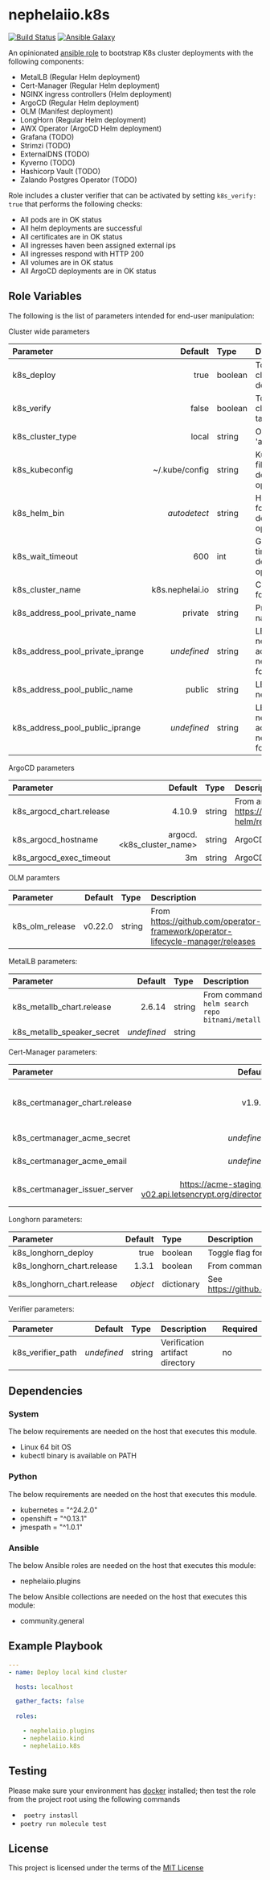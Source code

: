 # nephelaiio.k8s

[![Build Status](https://github.com/nephelaiio/ansible-role-k8s/workflows/Molecule/badge.svg)](https://github.com/nephelaiio/ansible-role-k8s/actions)
[![Ansible Galaxy](http://img.shields.io/badge/ansible--galaxy-nephelaiio.k8s-blue.svg)](https://galaxy.ansible.com/nephelaiio/k8s/)

An opinionated [ansible role](https://galaxy.ansible.com/nephelaiio/k8s) to bootstrap K8s cluster deployments with the following components:
* MetalLB (Regular Helm deployment)
* Cert-Manager (Regular Helm deployment)
* NGINX ingress controllers (Helm deployment)
* ArgoCD (Regular Helm deployment)
* OLM (Manifest deployment)
* LongHorn (Regular Helm deployment)
* AWX Operator (ArgoCD Helm deployment)
* Grafana (TODO)
* Strimzi (TODO)
* ExternalDNS (TODO)
* Kyverno (TODO)
* Hashicorp Vault (TODO)
* Zalando Postgres Operator (TODO)

Role includes a cluster verifier that can be activated by setting `k8s_verify: true` that performs the following checks:
* All pods are in OK status
* All helm deployments are successful
* All certificates are in OK status
* All ingresses haven been assigned external ips
* All ingresses respond with HTTP 200
* All volumes are in OK status
* All ArgoCD deployments are in OK status

## Role Variables

The following is the list of parameters intended for end-user manipulation: 

Cluster wide parameters

| Parameter                        |         Default | Type    | Description                                           | Required |
|:---------------------------------|----------------:|:--------|:------------------------------------------------------|:---------|
| k8s_deploy                       |            true | boolean | Toggle flag for cluster deployer tasks                | no       |
| k8s_verify                       |           false | boolean | Toggle flag for cluster verifier tasks                | no       |
| k8s_cluster_type                 |           local | string  | One of ['local', 'aws']                               | no       |
| k8s_kubeconfig                   |  ~/.kube/config | string  | Kubeconfig file for deployment operations             | no       |
| k8s_helm_bin                     |    _autodetect_ | string  | Helm bin file for deployment operations               | no       |
| k8s_wait_timeout                 |             600 | int     | Global wait timeout for deployemnt operations         | no       |
| k8s_cluster_name                 | k8s.nephelai.io | string  | Cluster base fqdn                                     | no       |
| k8s_address_pool_private_name    |         private | string  | Private pool name                                     | no       |
| k8s_address_pool_private_iprange |     _undefined_ | string  | LB private network address (in network/prefix format) | yes      |
| k8s_address_pool_public_name     |          public | string  | LB public network name                                | no       |
| k8s_address_pool_public_iprange  |     _undefined_ | string  | LB public network address (in network/prefix format)  | yes      |

ArgoCD parameters

| Parameter                |                   Default | Type   | Description                                                         | Required |
|:-------------------------|--------------------------:|:-------|:--------------------------------------------------------------------|----------|
| k8s_argocd_chart.release |                    4.10.9 | string | From argo-cd tags at https://github.com/argoproj/argo-helm/releases | no       |
| k8s_argocd_hostname      | argocd.<k8s_cluster_name> | string | ArgoCD ingress hostname                                             | no       |
| k8s_argocd_exec_timeout  |                        3m | string | ArgoCD git operation timeout fo                                     | no       |

OLM paramters

| Parameter       | Default | Type   | Description                                                                    | Required |
|:----------------|--------:|:-------|:-------------------------------------------------------------------------------|----------|
| k8s_olm_release | v0.22.0 | string | From https://github.com/operator-framework/operator-lifecycle-manager/releases | no       |

MetalLB parameters:

| Parameter                  |     Default | Type   | Description                                     | Required |
|:---------------------------|------------:|:-------|:------------------------------------------------|----------|
| k8s_metallb_chart.release  |      2.6.14 | string | From command `helm search repo bitnami/metallb` | no       |
| k8s_metallb_speaker_secret | _undefined_ | string |                                                 | yes      |

Cert-Manager parameters:

| Parameter                     |                                                Default | Type   | Description                              | Required |
|:------------------------------|-------------------------------------------------------:|:-------|:-----------------------------------------|----------|
| k8s_certmanager_chart.release |                                                 v1.9.1 | string | From command `helm search repo jetstack` | no       |
| k8s_certmanager_acme_secret   |                                            _undefined_ | string | Cloudflare api token                     | yes      |
| k8s_certmanager_acme_email    |                                            _undefined_ | string | Cloudflare api email                     | yes      |
| k8s_certmanager_issuer_server | https://acme-staging-v02.api.letsencrypt.org/directory | string | LetsEncrypt registration server          | no       |

Longhorn parameters:

| Parameter                  |  Default | Type       | Description                                                                    | Required |
|:---------------------------|---------:|:-----------|:-------------------------------------------------------------------------------|----------|
| k8s_longhorn_deploy        |     true | boolean    | Toggle flag for Longhorn deployment                                            | no       |
| k8s_longhorn_chart.release |    1.3.1 | boolean    | From command `helm search repo longhorn`                                       | no       |
| k8s_longhorn_chart.release | _object_ | dictionary | See https://github.com/longhorn/charts/blob/master/charts/longhorn/values.yaml | no       |

Verifier parameters:

| Parameter         |     Default | Type   | Description                     | Required |
|:------------------|------------:|:-------|:--------------------------------|----------|
| k8s_verifier_path | _undefined_ | string | Verification artifact directory | no       |

## Dependencies

### System

The below requirements are needed on the host that executes this module.
* Linux 64 bit OS
* kubectl binary is available on PATH

### Python

The below requirements are needed on the host that executes this module.

* kubernetes = "^24.2.0"
* openshift = "^0.13.1"
* jmespath = "^1.0.1"

### Ansible

The below Ansible roles are needed on the host that executes this module:

* nephelaiio.plugins

The below Ansible collections  are needed on the host that executes this module:

* community.general

## Example Playbook

``` yaml
---
- name: Deploy local kind cluster

  hosts: localhost

  gather_facts: false
  
  roles:

    - nephelaiio.plugins
    - nephelaiio.kind
    - nephelaiio.k8s

```

## Testing

Please make sure your environment has [docker](https://www.docker.com) installed; then test the role from the project root using the following commands

* ` poetry instasll`
* ` poetry run molecule test `

## License

This project is licensed under the terms of the [MIT License](/LICENSE)

